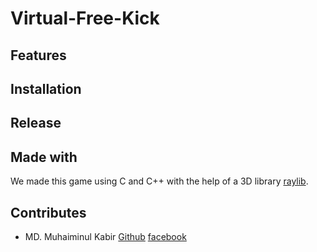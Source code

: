 # Virtual-Free-Kick
## Features 
## Installation 
## Release 
## Made with
We made this game using C and C++ with the help of a 3D library [raylib](raylib.com).
## Contributes
- MD. Muhaiminul Kabir
[Github](www.github.com/Muhaiminul-Kabir)
[facebook](www.facebook.com/nirxon020)


